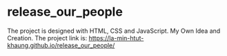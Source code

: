 # release_our_people
 The project is designed with HTML, CSS and JavaScript.
 My Own Idea and Creation.
 The project link is:
 https://la-min-htut-khaung.github.io/release_our_people/
